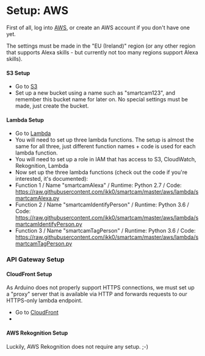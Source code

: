 Setup: AWS
==================

First of all, log into [AWS](https://console.aws.amazon.com/console/home), or create an AWS account if you don't have one yet.

The settings must be made in the "EU (Ireland)" region (or any other region that supports Alexa skills - but currently not too many regions support Alexa skills).

#### S3 Setup
* Go to [S3](https://s3.console.aws.amazon.com/s3/home)
* Set up a new bucket using a name such as "smartcam123", and remember this bucket name for later on. No special settings must be made, just create the bucket.

#### Lambda Setup
* Go to [Lambda](https://eu-west-1.console.aws.amazon.com/lambda/home)
* You will need to set up three lambda functions. The setup is almost the same for all three, just different function names + code is used for each lambda function.
* You will need to set up a role in IAM that has access to S3, CloudWatch, Rekognition, Lambda
* Now set up the three lambda functions (check out the code if you're interested, it's documented):
* Function 1 / Name "smartcamAlexa" / Runtime: Python 2.7 / Code: https://raw.githubusercontent.com/ikk0/smartcam/master/aws/lambda/smartcamAlexa.py
* Function 2 / Name "smartcamIdentifyPerson" / Runtime: Python 3.6 / Code: https://raw.githubusercontent.com/ikk0/smartcam/master/aws/lambda/smartcamIdentifyPerson.py
* Function 3 / Name "smartcamTagPerson" / Runtime: Python 3.6 / Code: https://raw.githubusercontent.com/ikk0/smartcam/master/aws/lambda/smartcamTagPerson.py

### API Gateway Setup

#### CloudFront Setup
As Arduino does not properly support HTTPS connections, we must set up a "proxy" server that is available via HTTP and forwards requests to our HTTPS-only lambda endpoint.
* Go to [CloudFront](https://console.aws.amazon.com/cloudfront/home)
* 

#### AWS Rekognition Setup
Luckily, AWS Rekognition does not require any setup. ;-)
